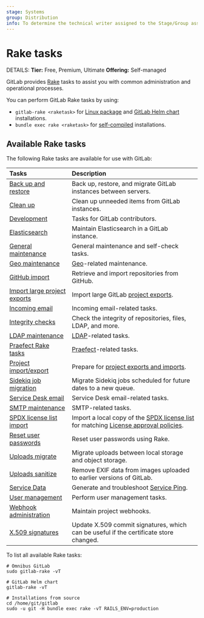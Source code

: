 ```yaml
---
stage: Systems
group: Distribution
info: To determine the technical writer assigned to the Stage/Group associated with this page, see https://handbook.gitlab.com/handbook/product/ux/technical-writing/#assignments
---
```


# Rake tasks

DETAILS:
**Tier:** Free, Premium, Ultimate
**Offering:** Self-managed

GitLab provides [Rake](https://ruby.github.io/rake/) tasks to assist you with common administration and operational
processes.

You can perform GitLab Rake tasks by using:

- `gitlab-rake <raketask>` for [Linux package](https://docs.gitlab.com/omnibus/index.html) and [GitLab Helm chart](https://docs.gitlab.com/charts/troubleshooting/kubernetes_cheat_sheet.html#gitlab-specific-kubernetes-information) installations.
- `bundle exec rake <raketask>` for [self-compiled](../install/installation.md) installations.

## Available Rake tasks

The following Rake tasks are available for use with GitLab:

| Tasks                                                                                                      | Description |
|:-----------------------------------------------------------------------------------------------------------|:------------|
| [Back up and restore](../administration/backup_restore/index.md)                                           | Back up, restore, and migrate GitLab instances between servers. |
| [Clean up](cleanup.md)                                                                                     | Clean up unneeded items from GitLab instances. |
| [Development](../development/rake_tasks.md)                                                                | Tasks for GitLab contributors. |
| [Elasticsearch](../integration/advanced_search/elasticsearch.md#gitlab-advanced-search-rake-tasks)         | Maintain Elasticsearch in a GitLab instance. |
| [General maintenance](../administration/raketasks/maintenance.md)                                          | General maintenance and self-check tasks. |
| [Geo maintenance](../update/deprecations.md#geo-housekeeping-rake-tasks)                                   | [Geo](../administration/geo/index.md)-related maintenance. |
| [GitHub import](../administration/raketasks/github_import.md)                                              | Retrieve and import repositories from GitHub. |
| [Import large project exports](../administration/raketasks/project_import_export.md#import-large-projects) | Import large GitLab [project exports](../user/project/settings/import_export.md). |
| [Incoming email](../administration/raketasks/incoming_email.md)                                            | Incoming email-related tasks. |
| [Integrity checks](../administration/raketasks/check.md)                                                   | Check the integrity of repositories, files, LDAP, and more. |
| [LDAP maintenance](../administration/raketasks/ldap.md)                                                    | [LDAP](../administration/auth/ldap/index.md)-related tasks. |
| [Praefect Rake tasks](../administration/raketasks/praefect.md)                                             | [Praefect](../administration/gitaly/praefect.md)-related tasks. |
| [Project import/export](../administration/raketasks/project_import_export.md)                              | Prepare for [project exports and imports](../user/project/settings/import_export.md). |
| [Sidekiq job migration](../administration/sidekiq/sidekiq_job_migration.md)                                | Migrate Sidekiq jobs scheduled for future dates to a new queue. |
| [Service Desk email](../administration/raketasks/service_desk_email.md)                                    | Service Desk email-related tasks. |
| [SMTP maintenance](../administration/raketasks/smtp.md)                                                    | SMTP-related tasks. |
| [SPDX license list import](spdx.md)                                                                        | Import a local copy of the [SPDX license list](https://spdx.org/licenses/) for matching [License approval policies](../user/compliance/license_approval_policies.md). |
| [Reset user passwords](../security/reset_user_password.md#use-a-rake-task)                                 | Reset user passwords using Rake. |
| [Uploads migrate](../administration/raketasks/uploads/migrate.md)                                          | Migrate uploads between local storage and object storage. |
| [Uploads sanitize](../administration/raketasks/uploads/sanitize.md)                                        | Remove EXIF data from images uploaded to earlier versions of GitLab. |
| [Service Data](../development/internal_analytics/service_ping/troubleshooting.md#generate-service-ping)    | Generate and troubleshoot [Service Ping](../development/internal_analytics/service_ping/index.md). |
| [User management](user_management.md)                                                                      | Perform user management tasks. |
| [Webhook administration](web_hooks.md)                                                                     | Maintain project webhooks. |
| [X.509 signatures](x509_signatures.md)                                                                     | Update X.509 commit signatures, which can be useful if the certificate store changed. |

To list all available Rake tasks:

```shell
# Omnibus GitLab
sudo gitlab-rake -vT

# GitLab Helm chart
gitlab-rake -vT

# Installations from source
cd /home/git/gitlab
sudo -u git -H bundle exec rake -vT RAILS_ENV=production
```
